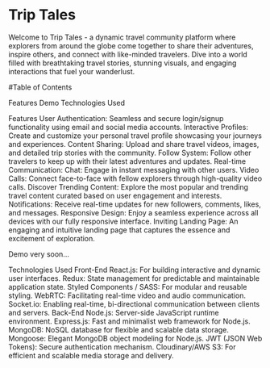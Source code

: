 # Trip Tales 
Welcome to Trip Tales - a dynamic travel community platform where explorers from around the globe come together to share their adventures, inspire others, and connect with like-minded travelers. Dive into a world filled with breathtaking travel stories, stunning visuals, and engaging interactions that fuel your wanderlust.


#Table of Contents

Features
Demo
Technologies Used


Features
User Authentication: Seamless and secure login/signup functionality using email and social media accounts.
Interactive Profiles: Create and customize your personal travel profile showcasing your journeys and experiences.
Content Sharing: Upload and share travel videos, images, and detailed trip stories with the community.
Follow System: Follow other travelers to keep up with their latest adventures and updates.
Real-time Communication:
Chat: Engage in instant messaging with other users.
Video Calls: Connect face-to-face with fellow explorers through high-quality video calls.
Discover Trending Content: Explore the most popular and trending travel content curated based on user engagement and interests.
Notifications: Receive real-time updates for new followers, comments, likes, and messages.
Responsive Design: Enjoy a seamless experience across all devices with our fully responsive interface.
Inviting Landing Page: An engaging and intuitive landing page that captures the essence and excitement of exploration.

Demo
very soon...


Technologies Used
Front-End
React.js: For building interactive and dynamic user interfaces.
Redux: State management for predictable and maintainable application state.
Styled Components / SASS: For modular and reusable styling.
WebRTC: Facilitating real-time video and audio communication.
Socket.io: Enabling real-time, bi-directional communication between clients and servers.
Back-End
Node.js: Server-side JavaScript runtime environment.
Express.js: Fast and minimalist web framework for Node.js.
MongoDB: NoSQL database for flexible and scalable data storage.
Mongoose: Elegant MongoDB object modeling for Node.js.
JWT (JSON Web Tokens): Secure authentication mechanism.
Cloudinary/AWS S3: For efficient and scalable media storage and delivery.
